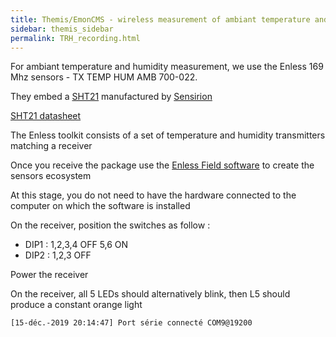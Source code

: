 ```yaml
---
title: Themis/EmonCMS - wireless measurement of ambiant temperature and humidity
sidebar: themis_sidebar
permalink: TRH_recording.html
---
```


For ambiant temperature and humidity measurement, we use the Enless 169 Mhz sensors - TX TEMP HUM AMB 700-022.

They embed a [SHT21](https://www.sensirion.com/en/environmental-sensors/humidity-sensors/humidity-temperature-sensor-sht2x-digital-i2c-accurate/)
manufactured by [Sensirion](https://www.sensirion.com/en/)

[SHT21 datasheet](Sensirion_Humidity_Sensors_SHT21_Datasheet.pdf)

The Enless toolkit consists of a set of temperature and humidity transmitters matching a receiver

Once you receive the package use the [Enless Field software](https://enless-wireless.com/ressources/Enless%20Field%20Installation.zip) to create the sensors ecosystem

At this stage, you do not need to have the hardware connected to the computer on which the software is installed    

On the receiver, position the switches as follow :
- DIP1 : 1,2,3,4 OFF 5,6 ON
- DIP2 : 1,2,3 OFF
    
Power the receiver
    
On the receiver, all 5 LEDs should alternatively blink, then L5 should produce a constant orange light
```
[15-déc.-2019 20:14:47] Port série connecté COM9@19200
```